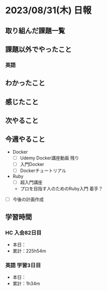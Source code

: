 # 2023/08/31(木) 日報

## 取り組んだ課題一覧

<!-- - 米国AI開発者がゼロから教えるDocker講座（123 ~ 126 /126）
- 入門Docker
-  [【永久保存版】たった30分で発音記号を完全攻略【速習まとめ】](https://www.youtube.com/watch?v=Qe3EmiFWgGM&ab_channel=Atsueigo) 残り -->

## 課題以外でやったこと

### 英語

## わかったこと

## 感じたこと

## 次やること

## 今週やること

- Docker
  - [ ] Udemy Docker講座動画 残り
  - [ ] 入門Docker
  - [ ] Dockerチュートリアル
- Ruby
  - [ ] 超入門講座
  - プロを目指す人のためのRuby入門 着手？
- [ ] 今後の計画作成

## 学習時間

### HC 入会82日目

- 本日：
- 累計：225h54m

### 英語 学習3日目

- 本日：
- 累計：1h34m
